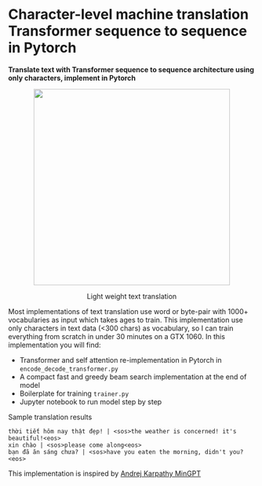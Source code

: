 # Character-level machine translation Transformer sequence to sequence in Pytorch
**Translate text with Transformer sequence to sequence architecture using only characters, implement in Pytorch**

<p align = "center"> 
<img src='https://www.quotemaster.org/images/04/046e60f1f0f4f86cb84ac4eae813f55c.jpeg' width=400>
</p>
<p align = "center"> Light weight text translation </p>

Most implementations of text translation use word or byte-pair with 1000+ vocabularies as input which takes ages to train. This implementation use only characters in text data  (<300 chars) as vocabulary, so I can train everything from scratch in under 30 minutes on a GTX 1060. In this implementation you will find:
- Transformer and self attention re-implementation in Pytorch in ```encode_decode_transformer.py```
- A compact fast and greedy beam search implementation at the end of model
- Boilerplate for training ```trainer.py```
- Jupyter notebook to run model step by step

Sample translation results
```
thời tiết hôm nay thật đẹp! | <sos>the weather is concerned! it's beautiful!<eos>
xin chào | <sos>please come along<eos>
bạn đã ăn sáng chưa? | <sos>have you eaten the morning, didn't you?<eos>
```
This implementation is inspired by <a href='https://github.com/karpathy/minGPT'>Andrej Karpathy MinGPT</a>


